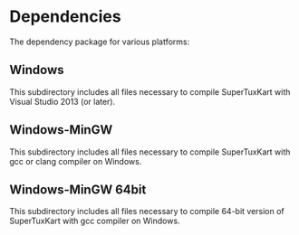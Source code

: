 Dependencies
============

The dependency package for various platforms:

## Windows
This subdirectory includes all files necessary to compile SuperTuxKart
with Visual Studio 2013 (or later).

## Windows-MinGW
This subdirectory includes all files necessary to compile SuperTuxKart with gcc
or clang compiler on Windows.

## Windows-MinGW 64bit
This subdirectory includes all files necessary to compile 64-bit version of
SuperTuxKart with gcc compiler on Windows.
